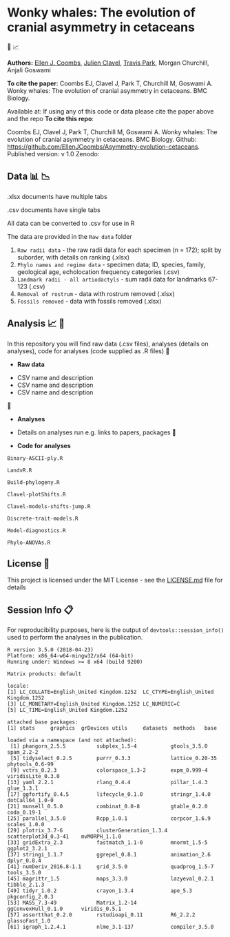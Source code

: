# Wonky whales: The evolution of cranial asymmetry in cetaceans
:whale2: :chart_with_upwards_trend:


__Authors:__
[Ellen J. Coombs](mailto:ellen.coombs.14@ucl.ac.uk),
[Julien Clavel](https://github.com/JClavel),
[Travis Park](https://github.com/travispark),
Morgan Churchill,
Anjali Goswami 

__To cite the paper__: 
Coombs EJ, Clavel J, Park T, Churchill M, Goswami A. Wonky whales: The evolution of cranial asymmetry in cetaceans. BMC Biology. 

Available at: 
If using any of this code or data please cite the paper above and the repo
__To cite this repo__: 

Coombs EJ, Clavel J, Park T, Churchill M, Goswami A. Wonky whales: The evolution of cranial asymmetry in cetaceans. BMC Biology. 
Github: https://github.com/EllenJCoombs/Asymmetry-evolution-cetaceans. Published version: v 1.0 Zenodo: 

<insert Zenodo badge> 

## Data :bar_chart: :chart_with_downwards_trend: 

.xlsx documents have multiple tabs 

.csv documents have single tabs 

All data can be converted to .csv for use in R

The data are provided in the `Raw data` folder
1. `Raw radii data` - the raw radii data for each specimen (n = 172); split by suborder, with details on ranking (.xlsx)
2. `Phylo names and regime data` - specimen data; ID, species, family, geological age, echolocation frequency categories (.csv) 
3. `Landmark radii - all artiodactyls` - sum radii data for landmarks 67-123 (.csv)
4. `Removal of rostrum` - data with rostrum removed (.xlsx)
5. `Fossils removed` - data with fossils removed (.xlsx)

## Analysis :chart_with_upwards_trend: :whale2:
In this repository you will find raw data (.csv files), analyses (details on analyses), code for analyses (code supplied as .R files)
 :file_folder:
* **Raw data**
- CSV name and description 
- CSV name and description 
- CSV name and description 

 :file_folder:
* **Analyses**
- Details on analyses run e.g. links to papers, packages 
 :file_folder:
* **Code for analyses**

`Binary-ASCII-ply.R`

`LandvR.R`

`Build-phylogeny.R`

`Clavel-plotShifts.R`

`Clavel-models-shifts-jump.R`

`Discrete-trait-models.R`

`Model-diagnostics.R` 

`Phylo-ANOVAs.R`

## License :page_with_curl:
This project is licensed under the MIT License - see the [LICENSE.md](https://github.com/EllenJCoombs/Asymmetry-evolution-cetaceans/blob/master/LICENSE) file for details

## Session Info :clipboard:
For reproducibility purposes, here is the output of `devtools::session_info()` used to perform the analyses in the publication. 

```{r}
R version 3.5.0 (2018-04-23)
Platform: x86_64-w64-mingw32/x64 (64-bit)
Running under: Windows >= 8 x64 (build 9200)

Matrix products: default

locale:
[1] LC_COLLATE=English_United Kingdom.1252  LC_CTYPE=English_United Kingdom.1252   
[3] LC_MONETARY=English_United Kingdom.1252 LC_NUMERIC=C                           
[5] LC_TIME=English_United Kingdom.1252    

attached base packages:
[1] stats     graphics  grDevices utils     datasets  methods   base     

loaded via a namespace (and not attached):
 [1] phangorn_2.5.5          subplex_1.5-4           gtools_3.5.0            spam_2.2-2             
 [5] tidyselect_0.2.5        purrr_0.3.3             lattice_0.20-35         phytools_0.6-99        
 [9] vctrs_0.2.3             colorspace_1.3-2        expm_0.999-4            viridisLite_0.3.0      
[13] yaml_2.2.1              rlang_0.4.4             pillar_1.4.3            glue_1.3.1             
[17] ggfortify_0.4.5         lifecycle_0.1.0         stringr_1.4.0           dotCall64_1.0-0        
[21] munsell_0.5.0           combinat_0.0-8          gtable_0.2.0            coda_0.19-1            
[25] parallel_3.5.0          Rcpp_1.0.1              corpcor_1.6.9           scales_1.0.0           
[29] plotrix_3.7-6           clusterGeneration_1.3.4 scatterplot3d_0.3-41    mvMORPH_1.1.0          
[33] gridExtra_2.3           fastmatch_1.1-0         mnormt_1.5-5            ggplot2_3.2.1          
[37] stringi_1.1.7           ggrepel_0.8.1           animation_2.6           dplyr_0.8.4            
[41] numDeriv_2016.8-1.1     grid_3.5.0              quadprog_1.5-7          tools_3.5.0            
[45] magrittr_1.5            maps_3.3.0              lazyeval_0.2.1          tibble_2.1.3           
[49] tidyr_1.0.2             crayon_1.3.4            ape_5.3                 pkgconfig_2.0.3        
[53] MASS_7.3-49             Matrix_1.2-14           ggConvexHull_0.1.0      viridis_0.5.1          
[57] assertthat_0.2.0        rstudioapi_0.11         R6_2.2.2                glassoFast_1.0         
[61] igraph_1.2.4.1          nlme_3.1-137            compiler_3.5.0  
```

